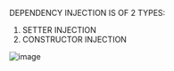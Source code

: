 DEPENDENCY INJECTION IS OF 2 TYPES:
 1. SETTER INJECTION
 2. CONSTRUCTOR INJECTION
 
![image](https://user-images.githubusercontent.com/54280958/176478620-28a73c1f-e91e-40b0-b54a-277c7547c406.png)
